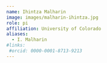 ```yaml
---
name: Ihintza Malharin
image: images/malharin-ihintza.jpg
role: pi
affiliation: University of Colorado
aliases:
  - I. Malharin
#links:
 #orcid: 0000-0001-8713-9213
---
```

